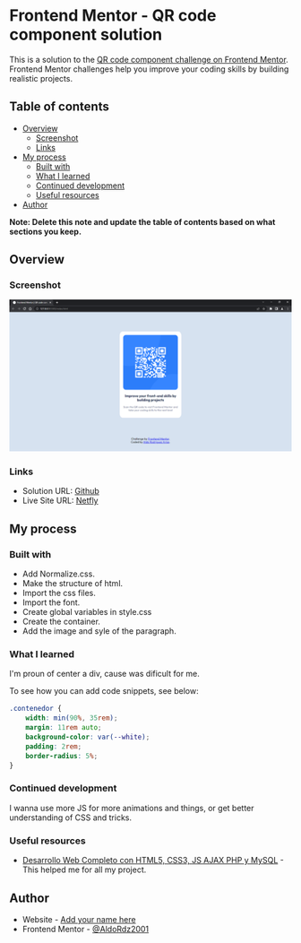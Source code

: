 # Frontend Mentor - QR code component solution

This is a solution to the [QR code component challenge on Frontend Mentor](https://www.frontendmentor.io/challenges/qr-code-component-iux_sIO_H). Frontend Mentor challenges help you improve your coding skills by building realistic projects.

## Table of contents

- [Overview](#overview)
  - [Screenshot](#screenshot)
  - [Links](#links)
- [My process](#my-process)
  - [Built with](#built-with)
  - [What I learned](#what-i-learned)
  - [Continued development](#continued-development)
  - [Useful resources](#useful-resources)
- [Author](#author)

**Note: Delete this note and update the table of contents based on what sections you keep.**

## Overview

### Screenshot

![Screenshot del proyecto](images/ss_final.png)

### Links

- Solution URL: [Github](https://github.com/AldoRdz2001/QR_Challenge.git)
- Live Site URL: [Netfly](https://your-live-site-url.com)

## My process

### Built with

- Add Normalize.css.
- Make the structure of html.
- Import the css files.
- Import the font.
- Create global variables in style.css
- Create the container.
- Add the image and syle of the paragraph.

### What I learned

I'm proun of center a div, cause was dificult for me.

To see how you can add code snippets, see below:

```css
.contenedor {
    width: min(90%, 35rem);
    margin: 11rem auto;
    background-color: var(--white);
    padding: 2rem;
    border-radius: 5%;
}
```

### Continued development

I wanna use more JS for more animations and things, or get better understanding of CSS and tricks.

### Useful resources

- [Desarrollo Web Completo con HTML5, CSS3, JS AJAX PHP y MySQL](https://www.udemy.com/share/1013ea/) - This helped me for all my project.

## Author

- Website - [Add your name here](https://www.your-site.com)
- Frontend Mentor - [@AldoRdz2001](https://www.frontendmentor.io/profile/AldoRdz2001)
